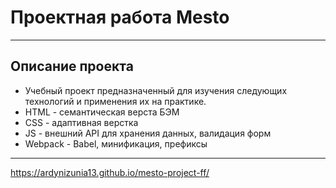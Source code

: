 # Проектная работа Mesto
---
## Описание проекта
* Учебный проект предназначенный для изучения следующих технологий и применения их на практике.
* HTML - семантическая верста БЭМ
* CSS - адаптивная верстка
* JS - внешний API для хранения данных, валидация форм
* Webpack - Babel, минификация, префиксы
---
https://ardynizunia13.github.io/mesto-project-ff/